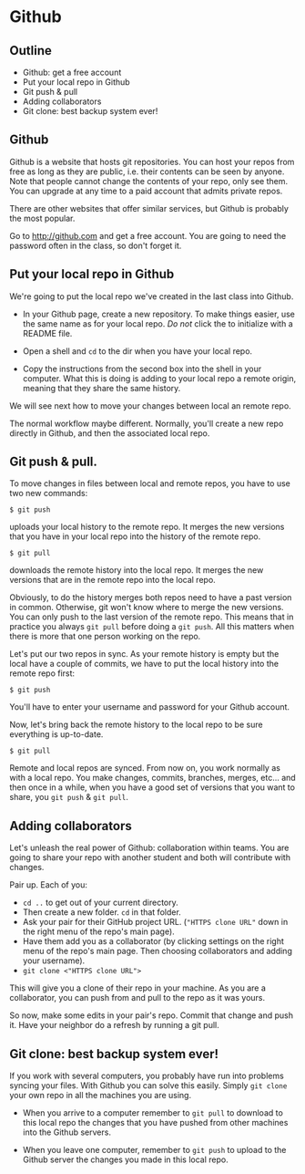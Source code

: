 # Github

## Outline 

- Github: get a free account
- Put your local repo in Github
- Git push & pull
- Adding collaborators
- Git clone: best backup system ever!

## Github

Github is a website that hosts git repositories. You can host your repos from
free as long as they are public, i.e. their contents can be seen by anyone.
Note that people cannot change the contents of your repo, only see them. You
can upgrade at any time to a paid account that admits private repos.

There are other websites that offer similar services, but Github is probably
the most popular.

Go to http://github.com and get a free account. You are going to need the
password often in the class, so don't forget it.

## Put your local repo in Github

We're going to put the local repo we've created in the last class into Github.

- In your Github page, create a new repository. To make things easier, use
the same name as for your local repo. *Do not* click the to initialize
with a README file. 

- Open a shell and `cd` to the dir when you have your local repo.

- Copy the instructions from the second box into the shell in your computer. What this is doing is adding to
your local repo a remote origin, meaning that they share the same history.

We will see next how to move your changes between local an remote repo.

The normal workflow maybe different. Normally, you'll create a new repo
directly in Github, and then the associated local repo. 

## Git push & pull.

To move changes in files between local and remote repos, you have to use two
new commands:

```
$ git push
```
uploads your local history to the remote repo. It merges the new
versions that you have in your local repo into the history of the remote repo.

```
$ git pull
```
downloads the remote history into the local repo. It merges the new versions
that are in the remote repo into the local repo.

Obviously, to do the history merges both repos need to have a past version in
common. Otherwise, git won't know where to merge the new versions. You can only
push to the last version of the remote repo. This means that in practice you
always `git pull` before doing a `git push`. All this matters when there is
more that one person working on the repo.

Let's put our two repos in sync. As your remote history is empty but the local
have a couple of commits, we have to put the local history into the remote repo
first:

```
$ git push
```

You'll have to enter your username and password for your Github account.

Now, let's bring back the remote history to the local repo to be sure
everything is up-to-date.

```
$ git pull
```

Remote and local repos are synced. From now on, you work normally as with a
local repo. You make changes, commits, branches, merges, etc... and then once
in a while, when you have a good set of versions that you want to share, you
`git push` & `git pull`.


## Adding collaborators

Let's unleash the real power of Github: collaboration within teams. You are
going to share your repo with another student and both will contribute with
changes. 

Pair up. Each of you:

- `cd ..` to get out of your current directory.
- Then create a new folder. `cd` in that folder.
- Ask your pair for their GitHub project URL. (`"HTTPS clone URL"` down in the
right menu of the repo's main page).
- Have them add you as a collaborator (by clicking settings on the right menu of
the repo's main page. Then choosing collaborators and adding your username).
- `git clone <"HTTPS clone URL">`

This will give you a clone of their repo in your machine. As you are a
collaborator, you can push from and pull to the repo as it was yours.

So now, make some edits in your pair's repo. Commit that change and push it.
Have your neighbor do a refresh by running a git pull.

## Git clone: best backup system ever!

If you work with several computers, you probably have run into problems syncing
your files. With Github you can solve this easily. Simply `git clone` your own
repo in all the machines you are using. 

- When you arrive to a computer remember to `git pull` to download to this local
repo the changes that you have pushed from other machines into the Github
servers. 

- When you leave one computer, remember to `git push` to upload  to the Github
server the changes you made in this local repo.
